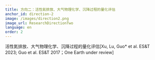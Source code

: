 ```yaml
---
title: 方向二：活性氮排放、大气物理化学、沉降过程的量化评估
anchor_id: direction-2
image: /images/direction2.png
image_url: ResearchDirectionTwo
language: en
order: 2
---
```


活性氮排放、大气物理化学、沉降过程的量化评估[Xu, Lu, Guo* et al. ES&T 2023; Guo et al. ES&T 2017；One Earth under review]

